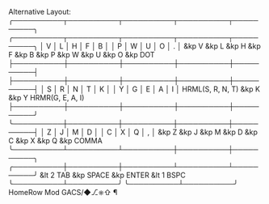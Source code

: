 Alternative Layout:
╭──────────┬──────────┬──────────┬──────────┬──────────╮   ╭──────────┬──────────┬──────────┬──────────┬──────────╮
│  V       │  L       │  H       │  F       │  B       │   │  P       │  W       │  U       │  O       │  .       │
   &kp V      &kp L      &kp H      &kp F      &kp B          &kp P      &kp W      &kp U      &kp O      &kp DOT
├──────────┼──────────┼──────────┼──────────┼──────────┤   ├──────────┼──────────┼──────────┼──────────┼──────────┤
│  S       │  R       │  N       │  T       │  K       │   │  Y       │  G       │  E       │  A       │  I       │
   HRML(S,        R,         N,         T)     &kp K          &kp Y      HRMR(G,        E,         A,        I)
├──────────┼──────────┼──────────┼──────────┼──────────╯   ╰──────────┼──────────┼──────────┼──────────┼──────────┤
│  Z       │  J       │  M       │  D       │                         │  C       │  X       │ Q        │ ,        │
   &kp Z      &kp J      &kp M      &kp D                                 &kp C      &kp X     &kp Q     &kp COMMA
╰──────────┴──────────┴──────────┼──────────┼──────────╮   ╭──────────┼──────────┼──────────┴──────────┴──────────╯
                                  &lt 2 TAB   &kp SPACE     &kp ENTER  &lt 1 BSPC
                                 ╰──────────┴──────────╯   ╰──────────┴──────────╯
HomeRow Mod
GACS/◆⎇⎈⇧ ¶
